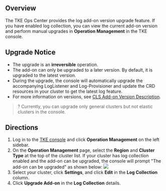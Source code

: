 
## Overview

The TKE Ops Center provides the log add-on version upgrade feature. If you have enabled log collection, you can view the current add-on version and perform manual upgrades in **Operation Management** in the TKE console.



## Upgrade Notice

- The upgrade is an **irreversible** operation.
- The add-on can only be upgraded to a later version. By default, it is upgraded to the latest version.
- During the upgrade, the console will automatically upgrade the accompanying LogListener and Log-Provisioner and update the CRD resources in your cluster to get the latest log feature.
- For more information on versions, see [CLS Add-on Version Description](https://intl.cloud.tencent.com/document/product/457/46845).
>? Currently, you can upgrade only general clusters but not elastic clusters in the console.



## Directions
1. Log in to the [TKE console](https://console.cloud.tencent.com/tke2) and click **Operation Management** on the left sidebar.
2. On the **Operation Management** page, select the **Region** and **Cluster Type** at the top of the cluster list. If your cluster has log collection enabled and the add-on can be upgraded, the console will prompt "The add-on can be upgraded" as shown below:
![](https://qcloudimg.tencent-cloud.cn/raw/a6ed913fa87ef642eeec3768bcd178c3.png)
3. Select your cluster, click **Settings**, and click **Edit** in the **Log Collection** column.
4. Click **Upgrade Add-on** in the **Log Collection** details.





